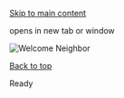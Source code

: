 [Skip to main content](https://www.pittsburghpa.gov/City-Government/Mayor/Office-of-Immigrant-and-Refugee-Affairs/WP-slider/Welcome-Neighbor#main-content)

opens in new tab or window

![Welcome Neighbor](https://www.pittsburghpa.gov/files/assets/city/v/1/wp/images/10111_wp-welcome-neighbor.jpg)

[Back to top](https://www.pittsburghpa.gov/City-Government/Mayor/Office-of-Immigrant-and-Refugee-Affairs/WP-slider/Welcome-Neighbor#body-top)

Ready
